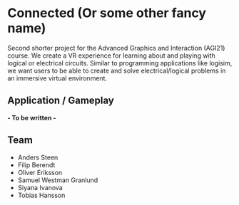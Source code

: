 # Connected (Or some other fancy name)
Second shorter project for the Advanced Graphics and Interaction (AGI21) course. We create a VR experience for learning about and playing with logical or electrical circuits. Similar to programming applications like logisim, we want users to be able to create and solve electrical/logical problems in an immersive virtual environment.  

## Application / Gameplay
__- To be written -__

## Team
- Anders Steen
- Filip Berendt
- Oliver Eriksson
- Samuel Westman Granlund
- Siyana Ivanova
- Tobias Hansson
